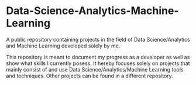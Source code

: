 # Data-Science-Analytics-Machine-Learning
A public repository containing projects in the field of Data Science/Analytics and Machine Learning developed solely by me. 

This repository is meant to document my progress as a developer as well as show what skills I currently posess. It hereby focuses solely on projects that mainly consist of and use Data Science/Analytics/Machine Learning tools and techniques. Other projects can be found 
in a different repository. 
